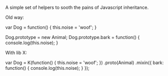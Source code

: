 A simple set of helpers to sooth the pains of Javascript inheritance.

Old way:

var Dog = function() {
  this.noise = 'woof';
}

Dog.prototype = new Animal;
Dog.prototype.bark = function() {
  console.log(this.noise);
}

With lib X:

var Dog = K(function() {
  this.noise = 'woof';
})
.proto(Animal)
.mixin({
  bark: function() {
    console.log(this.noise);
  }
});


